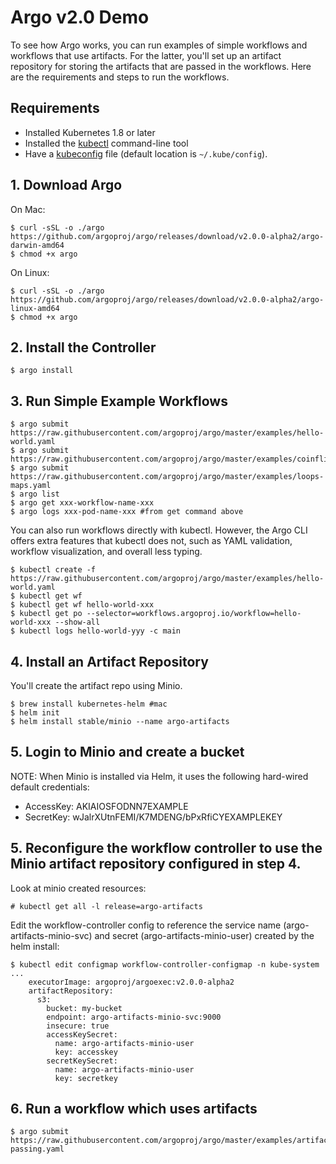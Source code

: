 # Argo v2.0 Demo

To see how Argo works, you can run examples of simple workflows and workflows that use artifacts. For the latter, you'll set up an artifact repository for storing the artifacts that are passed in the workflows. Here are the requirements and steps to run the workflows.

## Requirements
* Installed Kubernetes 1.8 or later
* Installed the [kubectl](https://kubernetes.io/docs/tasks/tools/install-kubectl/) command-line tool
* Have a [kubeconfig](https://kubernetes.io/docs/tasks/access-application-cluster/configure-access-multiple-clusters/) file (default location is `~/.kube/config`).

## 1. Download Argo

On Mac:
```
$ curl -sSL -o ./argo https://github.com/argoproj/argo/releases/download/v2.0.0-alpha2/argo-darwin-amd64
$ chmod +x argo 
```
On Linux:
```
$ curl -sSL -o ./argo https://github.com/argoproj/argo/releases/download/v2.0.0-alpha2/argo-linux-amd64
$ chmod +x argo 
```

## 2. Install the Controller
```
$ argo install
```
 
## 3. Run Simple Example Workflows
```
$ argo submit https://raw.githubusercontent.com/argoproj/argo/master/examples/hello-world.yaml
$ argo submit https://raw.githubusercontent.com/argoproj/argo/master/examples/coinflip.yaml
$ argo submit https://raw.githubusercontent.com/argoproj/argo/master/examples/loops-maps.yaml
$ argo list
$ argo get xxx-workflow-name-xxx
$ argo logs xxx-pod-name-xxx #from get command above
```

You can also run workflows directly with kubectl. However, the Argo CLI offers extra features that kubectl does not, such as YAML validation, workflow visualization, and overall less typing.
```
$ kubectl create -f https://raw.githubusercontent.com/argoproj/argo/master/examples/hello-world.yaml
$ kubectl get wf
$ kubectl get wf hello-world-xxx
$ kubectl get po --selector=workflows.argoproj.io/workflow=hello-world-xxx --show-all
$ kubectl logs hello-world-yyy -c main
```

## 4. Install an Artifact Repository

You'll create the artifact repo using Minio.
```
$ brew install kubernetes-helm #mac
$ helm init
$ helm install stable/minio --name argo-artifacts
```
## 5. Login to Minio and create a bucket

NOTE: When Minio is installed via Helm, it uses the following hard-wired default credentials:
* AccessKey: AKIAIOSFODNN7EXAMPLE
* SecretKey: wJalrXUtnFEMI/K7MDENG/bPxRfiCYEXAMPLEKEY

## 5. Reconfigure the workflow controller to use the Minio artifact repository configured in step 4.
Look at minio created resources:
```
# kubectl get all -l release=argo-artifacts
```
Edit the workflow-controller config to reference the service name (argo-artifacts-minio-svc) and secret (argo-artifacts-minio-user) created by the helm install:
```
$ kubectl edit configmap workflow-controller-configmap -n kube-system
...
    executorImage: argoproj/argoexec:v2.0.0-alpha2
    artifactRepository:
      s3:
        bucket: my-bucket
        endpoint: argo-artifacts-minio-svc:9000
        insecure: true
        accessKeySecret:
          name: argo-artifacts-minio-user
          key: accesskey
        secretKeySecret:
          name: argo-artifacts-minio-user
          key: secretkey
```

## 6. Run a workflow which uses artifacts
```
$ argo submit https://raw.githubusercontent.com/argoproj/argo/master/examples/artifact-passing.yaml
```
